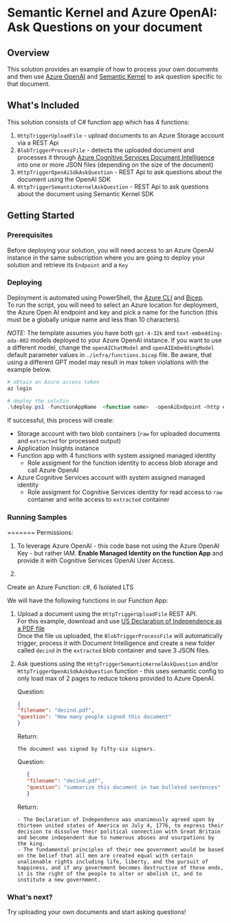 # Semantic Kernel and Azure OpenAI: Ask Questions on your document


## Overview

This solution provides an example of how to process your own documents and then use [Azure OpenAI](https://azure.microsoft.com/en-us/products/ai-services/openai-service) and [Semantic Kernel](https://learn.microsoft.com/en-us/semantic-kernel/overview/) to ask question specific to that document.

## What's Included

 This solution consists of C# function app which has 4 functions:

   1. `HttpTriggerUploadFile` - upload documents to an Azure Storage account via a REST Api
   2. `BlobTriggerProcessFile` - detects the uploaded document and processes it through [Azure Cognitive Services Document Intelligence](https://learn.microsoft.com/en-us/azure/ai-services/document-intelligence/overview?view=doc-intel-3.1.0) into one or more JSON files (depending on the size of the document)
   3. `HttpTriggerOpenAiSdkAskQuestion` - REST Api to ask questions about the document using the OpenAI SDK
   4. `HttpTriggerSemanticKernelAskQuestion` - REST Api to ask questions about the document using Semantic Kernel SDK

## Getting Started

### Prerequisites

Before deploying your solution, you will need access to an Azure OpenAI instance in the same subscription where you are going to deploy your solution and retrieve its `Endpoint` and a `Key`

### Deploying

Deployment is automated using PowerShell, the [Azure CLI](https://learn.microsoft.com/en-us/cli/azure/) and [Bicep](https://learn.microsoft.com/en-us/azure/azure-resource-manager/bicep/).\
To run the script, you will need to select an Azure location for deployment, the Azure Open AI endpoint and key and pick a name for the function (this must be a globally unique name and less than 10 characters).

*NOTE:* The template assumes you have both `gpt-4-32k` and `text-embedding-ada-002` models deployed to your Azure OpenAI instance. If you want to use a different model, change the `openAIChatModel` and `openAIEmbeddingModel` default parameter values in `./infra/functions.bicep` file. Be aware, that using a different GPT model may result in max token violations with the example below.

``` powershell
# obtain an Azure access token
az login

# deploy the solutin
.\deploy.ps1 -functionAppName  <function name>  -openAiEndpoint <http endpoint value> -openAiKey <openai key> -location <azure location>
```

If successful, this process will create:

- Storage account with two blob containers (`raw` for uploaded documents and `extracted` for processed output)
- Application Insights instance
- Function app with 4 functions with system assigned managed identity
  - Role assigment for the function identity to access blob storage and call Azure OpenAI
- Azure Cognitive Services account with system assigned managed identity
  - Role assigment for Cognitive Services identity for read access to `raw` container and write access to `extracted` container

### Running Samples
=======
Permissions:
1. To leverage Azure OpenAI - this code base not using the Azure OpenAI Key - but rather IAM.  **Enable Managed Identity on the function App** and provide it with Cognitive Services OpenAI User Access.

2. 

Create an Azure Function: c#, 6 Isolated LTS 


We will have the following functions in our Function App:

1. Upload a document using the `HttpTriggerUploadFile` REST API. \
For this example, download and use [US Declaration of Independence as a PDF file](https://uscode.house.gov/download/annualhistoricalarchives/pdf/OrganicLaws2006/decind.pdf) \
Once the file us uploaded, the `BlobTriggerProcessFile` will automatically trigger, process it with Document Intelligence and create a new folder called `decind` in the `extracted` blob container and save 3 JSON files.

2. Ask questions using the `HttpTriggerSemanticKernelAskQuestion` and/or `HttpTriggerOpenAiSdkAskQuestion` function - this uses semantic config to only load max of 2 pages to reduce tokens provided to Azure OpenAI.

   Question:

      ``` json
      {
      "filename": "decind.pdf",
      "question": "How many people signed this document"
      }
      ```

      Return:

      ``` text
      The document was signed by fifty-six signers.
      ```

   Question:

   ``` json
      {
      "filename": "decind.pdf",
      "question": "summarize this document in two bulleted sentences"
      }
   ```

   Return:

   ``` text
   - The Declaration of Independence was unanimously agreed upon by thirteen united states of America on July 4, 1776, to express their decision to dissolve their political connection with Great Britain and become independent due to numerous abuses and usurpations by the king.
   - The fundamental principles of their new government would be based on the belief that all men are created equal with certain unalienable rights including life, liberty, and the pursuit of happiness, and if any government becomes destructive of these ends, it is the right of the people to alter or abolish it, and to institute a new government.
   ```

### What's next?

Try uploading your own documents and start asking questions!